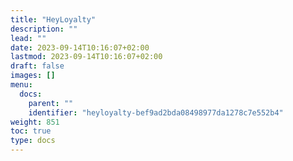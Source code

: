 ```yaml
---
title: "HeyLoyalty"
description: ""
lead: ""
date: 2023-09-14T10:16:07+02:00
lastmod: 2023-09-14T10:16:07+02:00
draft: false
images: []
menu:
  docs:
    parent: ""
    identifier: "heyloyalty-bef9ad2bda08498977da1278c7e552b4"
weight: 851
toc: true
type: docs
---
```

